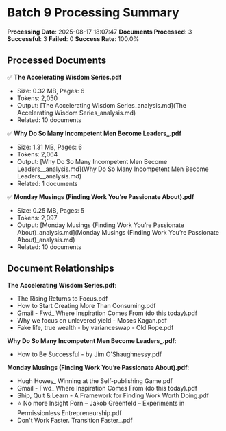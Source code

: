 # Batch 9 Processing Summary

**Processing Date**: 2025-08-17 18:07:47
**Documents Processed**: 3
**Successful**: 3
**Failed**: 0
**Success Rate**: 100.0%

## Processed Documents

✅ **The Accelerating Wisdom Series.pdf**
   - Size: 0.32 MB, Pages: 6
   - Tokens: 2,050
   - Output: [The Accelerating Wisdom Series_analysis.md](The Accelerating Wisdom Series_analysis.md)
   - Related: 10 documents

✅ **Why Do So Many Incompetent Men Become Leaders_.pdf**
   - Size: 1.31 MB, Pages: 6
   - Tokens: 2,064
   - Output: [Why Do So Many Incompetent Men Become Leaders__analysis.md](Why Do So Many Incompetent Men Become Leaders__analysis.md)
   - Related: 1 documents

✅ **Monday Musings (Finding Work You’re Passionate About).pdf**
   - Size: 0.25 MB, Pages: 5
   - Tokens: 2,097
   - Output: [Monday Musings (Finding Work You’re Passionate About)_analysis.md](Monday Musings (Finding Work You’re Passionate About)_analysis.md)
   - Related: 10 documents

## Document Relationships

**The Accelerating Wisdom Series.pdf**:
  - The Rising Returns to Focus.pdf
  - How to Start Creating More Than Consuming.pdf
  - Gmail - Fwd_ Where Inspiration Comes From (do this today).pdf
  - Why we focus on unlevered yield - Moses Kagan.pdf
  - Fake life, true wealth - by varianceswap - Old Rope.pdf

**Why Do So Many Incompetent Men Become Leaders_.pdf**:
  - How to Be Successful - by Jim O'Shaughnessy.pdf

**Monday Musings (Finding Work You’re Passionate About).pdf**:
  - Hugh Howey_ Winning at the Self-publishing Game.pdf
  - Gmail - Fwd_ Where Inspiration Comes From (do this today).pdf
  - Ship, Quit & Learn - A Framework for Finding Work Worth Doing.pdf
  - ⭐️ No more Insight Porn – Jakob Greenfeld – Experiments in Permissionless Entrepreneurship.pdf
  - Don't Work Faster. Transition Faster_.pdf
